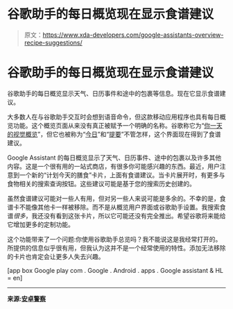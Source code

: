 # 谷歌助手的每日概览现在显示食谱建议

> 原文：<https://www.xda-developers.com/google-assistants-overview-recipe-suggestions/>

# 谷歌助手的每日概览现在显示食谱建议

谷歌助手的每日概览显示天气、日历事件和途中的包裹等信息。现在它显示食谱建议。

大多数人在与谷歌助手交互时会想到语音命令，但这款移动应用程序也具有每日概览功能。这个概览页面从来没有真正被赋予一个明确的名称。谷歌称它为“[你一天的视觉概览](https://www.xda-developers.com/google-assistant-google-now-cards/)”，但它也被称为“[今日](https://www.xda-developers.com/google-assistant-redesigned-today-view/)”和“[提要](https://www.xda-developers.com/google-search-discover-lens-stories-activity-cards/)”不管怎样，这个界面现在得到了食谱建议。

Google Assistant 的每日概览显示了天气、日历事件、途中的包裹以及许多其他内容。这是一个很有用的一站式商店，有很多你可能感兴趣的东西。最近，用户注意到一个新的“计划今天的膳食”卡片，上面有食谱建议。当卡片展开时，有更多与食物相关的搜索查询按钮。这些建议可能是基于您的搜索历史创建的。

虽然食谱建议可能对一些人有用，但对另一些人来说可能是多余的。不幸的是，食谱卡不能像其他卡一样被移除。而不是从概览用户界面或谷歌助手设置。我搜索食谱*很多*，我还没有看到这张卡片，所以它可能还没有完全推出。希望谷歌将来能给它增加更多的定制功能。

这个功能带来了一个问题:你使用谷歌助手总览吗？我不能说这是我经常打开的。所提供的信息似乎很有用，但我认为这并不是一个经常使用的特性。添加无法移除的卡片也肯定会让更多人失去兴趣。

[app box Google play com . Google . Android . apps . Google assistant & HL = en]

* * *

**来源:[安卓警察](https://www.androidpolice.com/2020/06/22/google-assistants-visual-snapshot-now-includes-recipe-suggestions/)**